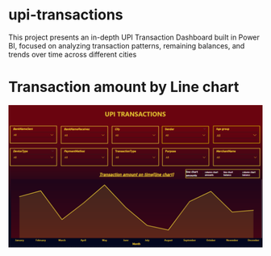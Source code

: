 # upi-transactions
This project presents an in-depth UPI Transaction Dashboard built in Power BI, focused on analyzing transaction patterns, remaining balances, and trends over time across different cities
# Transaction amount by Line chart
![image alt](
https://github.com/poojithkumar29/upi-transactions/blob/b272bda34da077c42f67e7d516b2e635208ea5d8/Transaction%20amount%20by%20line%20chart.png)
